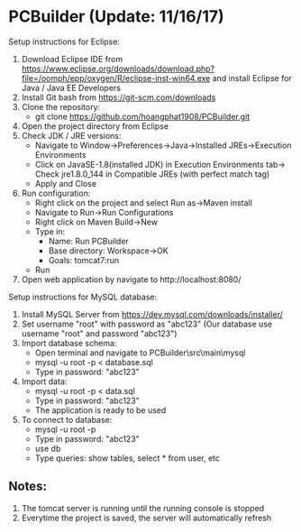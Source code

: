 # PCBuilder (Update: 11/16/17) 
Setup instructions for Eclipse:
1. Download Eclipse IDE from https://www.eclipse.org/downloads/download.php?file=/oomph/epp/oxygen/R/eclipse-inst-win64.exe and install Eclipse for Java / Java EE Developers
2. Install Git bash from https://git-scm.com/downloads
3. Clone the repository:
    * git clone https://github.com/hoangphat1908/PCBuilder.git
4. Open the project directory from Eclipse
5. Check JDK / JRE versions: 
    * Navigate to Window->Preferences->Java->Installed JREs->Execution Environments
    * Click on JavaSE-1.8(installed JDK) in Execution Environments tab-> Check jre1.8.0_144 in Compatible JREs (with perfect match tag)
    * Apply and Close
6. Run configuration:
    * Right click on the project and select Run as->Maven install
    * Navigate to Run->Run Configurations
    * Right click on Maven Build->New
    * Type in:
        * Name: Run PCBuilder
        * Base directory: Workspace->OK
        * Goals: tomcat7:run
    * Run
7. Open web application by navigate to http://localhost:8080/

Setup instructions for MySQL database:
1. Install MySQL Server from https://dev.mysql.com/downloads/installer/
2. Set username "root" with password as "abc123" (Our database use username "root" and password "abc123")
3. Import database schema:
    * Open terminal and navigate to PCBuilder\src\main\mysql
    * mysql -u root -p < database.sql
    * Type in password: "abc123" 
3. Import data:
    * mysql -u root -p < data.sql
    * Type in password: "abc123" 
    * The application is ready to be used
5. To connect to database:
    * mysql -u root -p
    * Type in password: "abc123" 
    * use db
    * Type queries: show tables, select * from user, etc

## Notes:
  1. The tomcat server is running until the running console is stopped
  2. Everytime the project is saved, the server will automatically refresh
 


